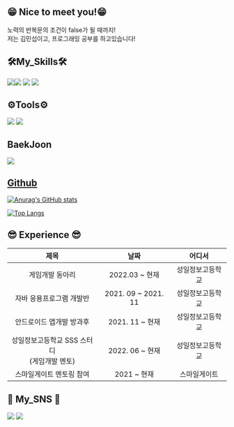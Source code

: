 ## 😁 Nice to meet you!😁
노력의 반복문의 조건이 false가 될 때까지!<br>
저는 김민섭이고, 프로그래밍 공부를 하고있습니다!

## 🛠My_Skills🛠
<img src="https://img.shields.io/badge/Java-4169e1?style=flat-square&logo=Java&logoColor=white"/><img src="https://img.shields.io/badge/Android-3DDC84?style=flat-square&logo=Android&logoColor=white"/>  <img src="https://img.shields.io/badge/GitHub-181717?style=flat-square&logo=GitHub&logoColor=white"/>
<img src="https://img.shields.io/badge/Oracle-F80000?style=flat-square&logo=Oracle&logoColor=white"/>

## ⚙Tools⚙
<img src="https://img.shields.io/badge/Intellij IDEA-000000?style=flat-square&logo=Intellij IDEA&logoColor=white"/> <img src="https://img.shields.io/badge/Android Studio-005A2B?style=flat-square&logo=Android Studio&logoColor=white"/> 

## BaekJoon
  <a href = "https://www.acmicpc.net/user/nanamah89">
    <img src = "http://mazassumnida.wtf/api/v2/generate_badge?boj=nanamah89"
  </a>

## Github
![Anurag's GitHub stats](https://github-readme-stats.vercel.app/api?username=MIN-SEOP-KIM&show_icons=true&theme=highcontrast)

[![Top Langs](https://github-readme-stats.vercel.app/api/top-langs/?username=MIN-SEOP-KIM)](https://github.com/anuraghazra/github-readem-starts)

## 😎 Experience 😎
| 제목 | 날짜 | 어디서| 
|:--------:|:--------:|:--------:|
|  게임개발 동아리 | 2022.03 ~ 현재 |  성일정보고등학교 |
| 자바 응용프로그램 개발반 | 2021. 09 ~ 2021. 11 | 성일정보고등학교 | 
| 안드로이드 앱개발 방과후 | 2021. 11 ~ 현재 | 성일정보고등학교 | 
| 성일정보고등학교 SSS 스터디 <br>(게임개발 멘토) | 2022. 06 ~ 현재 | 성일정보고등학교 |
| 스마일게이트 멘토링 참여 | 2021 ~ 현재 | 스마일게이트 |

## :speech_balloon: My_SNS :speech_balloon:
  <a href="https://www.instagram.com/minseop.05/"><img src="https://img.shields.io/badge/Instagram-E4405F?style=flat-square&logo=Instagram&logoColor=white&link=https://www.instagram.com/minseop.05/"/></a>
  <a href="https://www.facebook.com/profile.php?id=100054642230425"><img src="https://img.shields.io/badge/Facebook-1877F2?style=flat-square&logo=Facebook&logoColor=white&link=https://https://www.facebook.com/profile.php?id=100054642230425"/></a>
  

